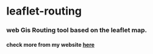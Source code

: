 # leaflet-routing
### web Gis Routing tool based on the leaflet map.

#### check more from my website [here](https://shiwakotisurendra.github.io/leaflet-routing/)
